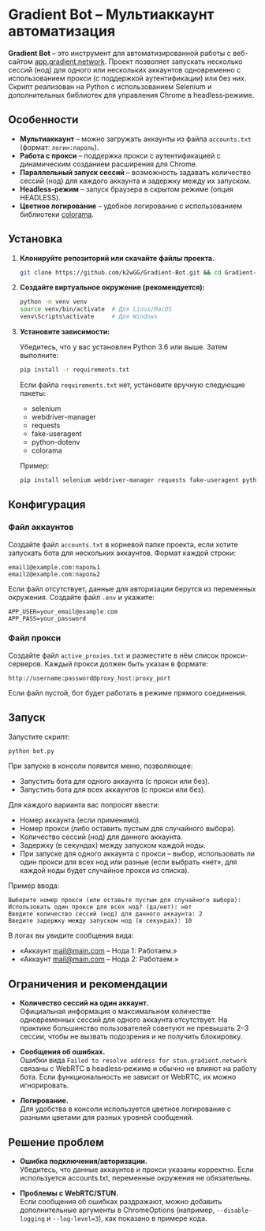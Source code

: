# Gradient Bot – Мультиаккаунт автоматизация

**Gradient Bot** – это инструмент для автоматизированной работы с веб-сайтом [app.gradient.network](https://app.gradient.network/). Проект позволяет запускать несколько сессий (нод) для одного или нескольких аккаунтов одновременно с использованием прокси (с поддержкой аутентификации) или без них. Скрипт реализован на Python с использованием Selenium и дополнительных библиотек для управления Chrome в headless‑режиме.

## Особенности

- **Мультиаккаунт** – можно загружать аккаунты из файла `accounts.txt` (формат: `логин:пароль`).
- **Работа с прокси** – поддержка прокси с аутентификацией с динамическим созданием расширения для Chrome.
- **Параллельный запуск сессий** – возможность задавать количество сессий (нод) для каждого аккаунта и задержку между их запуском.
- **Headless‑режим** – запуск браузера в скрытом режиме (опция HEADLESS).
- **Цветное логирование** – удобное логирование с использованием библиотеки [colorama](https://pypi.org/project/colorama/).

## Установка

1. **Клонируйте репозиторий или скачайте файлы проекта.**
   ```bash
   git clone https://github.com/k2wGG/Gradient-Bot.git && cd Gradient-Bot
   ```
   
3. **Создайте виртуальное окружение (рекомендуется):**

   ```bash
   python -m venv venv
   source venv/bin/activate  # Для Linux/MacOS
   venv\Scripts\activate     # Для Windows
   ```

4. **Установите зависимости:**

   Убедитесь, что у вас установлен Python 3.6 или выше. Затем выполните:

   ```bash
   pip install -r requirements.txt
   ```

   Если файла `requirements.txt` нет, установите вручную следующие пакеты:

   - selenium
   - webdriver-manager
   - requests
   - fake-useragent
   - python-dotenv
   - colorama

   Пример:

   ```bash
   pip install selenium webdriver-manager requests fake-useragent python-dotenv colorama
   ```

## Конфигурация

### Файл аккаунтов

Создайте файл `accounts.txt` в корневой папке проекта, если хотите запускать бота для нескольких аккаунтов. Формат каждой строки:

```
email1@example.com:пароль1
email2@example.com:пароль2
```

Если файл отсутствует, данные для авторизации берутся из переменных окружения. Создайте файл `.env` и укажите:

```
APP_USER=your_email@example.com
APP_PASS=your_password
```

### Файл прокси

Создайте файл `active_proxies.txt` и разместите в нём список прокси-серверов. Каждый прокси должен быть указан в формате:

```
http://username:password@proxy_host:proxy_port
```

Если файл пустой, бот будет работать в режиме прямого соединения.

## Запуск

Запустите скрипт:

```bash
python bot.py
```

При запуске в консоли появится меню, позволяющее:
- Запустить бота для одного аккаунта (с прокси или без).
- Запустить бота для всех аккаунтов (с прокси или без).

Для каждого варианта вас попросят ввести:
- Номер аккаунта (если применимо).
- Номер прокси (либо оставить пустым для случайного выбора).
- Количество сессий (нод) для данного аккаунта.
- Задержку (в секундах) между запуском каждой ноды.
- При запуске для одного аккаунта с прокси – выбор, использовать ли один прокси для всех нод или разные (если выбрать «нет», для каждой ноды будет случайное прокси из списка).

Пример ввода:
```
Выберите номер прокси (или оставьте пустым для случайного выбора): 
Использовать один прокси для всех нод? (да/нет): нет
Введите количество сессий (нод) для данного аккаунта: 2
Введите задержку между запуском нод (в секундах): 10
```

В логах вы увидите сообщения вида:
- «Аккаунт mail@main.com – Нода 1: Работаем.»
- «Аккаунт mail@main.com – Нода 2: Работаем.»

## Ограничения и рекомендации

- **Количество сессий на один аккаунт.**  
  Официальная информация о максимальном количестве одновременных сессий для одного аккаунта отсутствует. На практике большинство пользователей советуют не превышать 2–3 сессии, чтобы не вызвать подозрения и не получить блокировку.
  
- **Сообщения об ошибках.**  
  Ошибки вида `Failed to resolve address for stun.gradient.network` связаны с WebRTC в headless‑режиме и обычно не влияют на работу бота. Если функциональность не зависит от WebRTC, их можно игнорировать.
  
- **Логирование.**  
  Для удобства в консоли используется цветное логирование с разными цветами для разных уровней сообщений.

## Решение проблем

- **Ошибка подключения/авторизации.**  
  Убедитесь, что данные аккаунтов и прокси указаны корректно. Если используется accounts.txt, переменные окружения не обязательны.

- **Проблемы с WebRTC/STUN.**  
  Если сообщения об ошибках раздражают, можно добавить дополнительные аргументы в ChromeOptions (например, `--disable-logging` и `--log-level=3`), как показано в примере кода.
